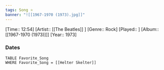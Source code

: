 ```yaml
---
tags: Song ⭐ 
banner: "![[1967-1970 (1973).jpg]]"
---
```

[Time:: 12:54]
[Artist:: [[The Beatles]] ]
[Genre:: Rock]
[Played:: ]
[Album:: [[1967-1970 (1973)]]]
[Year:: 1973]
### Dates
````dataview
TABLE Favorite_Song
WHERE Favorite_Song = [[Helter Skelter]]
````